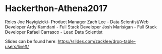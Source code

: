 # Hackerthon-Athena2017

Roles
Joe Nayigizicki- Product Manager
Zach Lee - Data Scientist/Web Developer
Ardy Kamdani - Full Stack Developer
Josh Marisigan - Full Stack Developer
Rafael Carrasco - Lead Data Scientist


Slides can be found here:
https://slides.com/zacklee/drop-table-users/live#/

